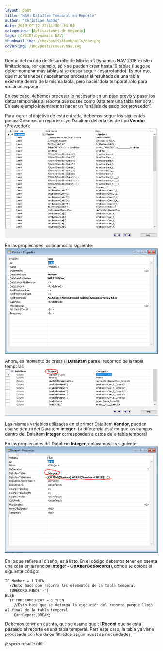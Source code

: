 ```yaml
---
layout: post
title: "NAV: DataItem Temporal en Reporte"
author: "Christian Amado"
date: 2019-06-12 22:44:30 -04:00
categories: [Aplicaciones de negocio]
tags: [C/SIDE,Dynamics NAV]
thumbnail-img: /img/posts/thumbnails/nav.png
cover-img: /img/posts/cover/nav.svg
---
```


Dentro del mundo de desarrollo de Microsoft Dynamics NAV 2018 existen limitaciones, por ejemplo, sólo se pueden crear hasta 10 tablas (luego se deben comprar más tablas si se desea seguir desarrollando). Es por eso, que muchas veces necesitamos procesar el resultado de una tabla existente dentro de la misma tabla, pero haciéndola temporal sólo para emitir un reporte.

En ese caso, debemos procesar lo necesario en un paso previo y pasar los datos temporales al reporte que posee como DataItem una tabla temporal. En este ejemplo intentaremos hacer un "análisis de saldo por proveedor".

<!--more-->

Para lograr el objetivo de esta entrada, debemos seguir los siguientes pasos: Creamos un reporte cuyo DataItem debería ser de tipo **Vendor** (Proveedor):  
![](/img/posts/migrated/2019/06/1.png)  

En las propiedades, colocamos lo siguiente:  
![](/img/posts/migrated/2019/06/2.png)  

Ahora, es momento de crear el **DataItem** para el recorrido de la tabla temporal:  
![](/img/posts/migrated/2019/06/3.png)  

Las mismas variables utilizadas en el primer DataItem **Vendor**, pueden usarse dentro del DataItem **Integer**. La diferencia está en que los campos dentro del DataItem **Integer** corresponden a datos de la tabla temporal.

En las propiedades del DataItem **Integer**, colocamos los siguiente:  
![](/img/posts/migrated/2019/06/4.png)  

En lo que refiere al diseño, está listo. En el código debemos tener en cuenta una cosa en la función **Integer - OnAfterGetRecord()**, donde se coloca el siguiente código:
```
IF Number = 1 THEN
  //Esto hace que recorra los elementos de la tabla temporal
  TURECORD.FIND('-')
ELSE
  IF TURECORD.NEXT = 0 THEN
    //Esto hace que se detenga la ejecución del reporte porque llegó al final de la tabla temporal
    CurrReport.BREAK;
```
Debemos tener en cuenta, que se asume que el **Record** que se está pasando al reporte es una tabla temporal. Para este caso, la tabla ya viene procesada con los datos filtrados según nuestras necesidades.

¡Espero resulte útil!